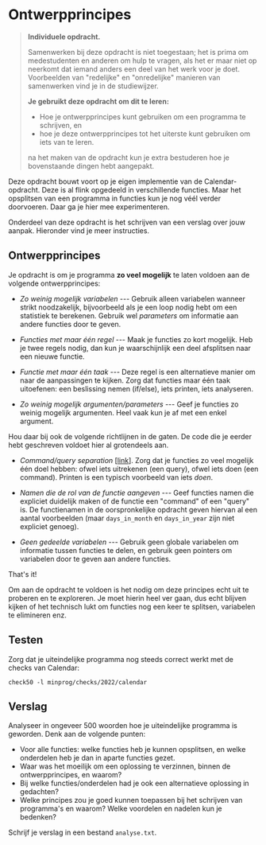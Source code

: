 # Ontwerpprincipes

> **Individuele opdracht.**
>
> Samenwerken bij deze opdracht is niet toegestaan; het is prima om medestudenten en anderen om hulp te vragen, als het er maar niet op neerkomt dat iemand anders een deel van het werk voor je doet. Voorbeelden van "redelijke" en "onredelijke" manieren van samenwerken vind je in de studiewijzer.
>
> **Je gebruikt deze opdracht om dit te leren:**
>
> - Hoe je ontwerpprincipes kunt gebruiken om een programma te schrijven, en
> - hoe je deze ontwerpprincipes tot het uiterste kunt gebruiken om iets van te leren.
>
> na het maken van de opdracht kun je extra bestuderen hoe je bovenstaande dingen hebt aangepakt.

Deze opdracht bouwt voort op je eigen implementie van de Calendar-opdracht. Deze is al flink opgedeeld in verschillende functies. Maar het opsplitsen van een programma in functies kun je nog véél verder doorvoeren. Daar ga je hier mee experimenteren.

Onderdeel van deze opdracht is het schrijven van een verslag over jouw aanpak. Hieronder vind je meer instructies.

## Ontwerpprincipes

Je opdracht is om je programma **zo veel mogelijk** te laten voldoen aan de volgende ontwerpprincipes:

- _Zo weinig mogelijk variabelen_ --- Gebruik alleen variabelen wanneer strikt noodzakelijk, bijvoorbeeld als je een loop nodig hebt om een statistiek te berekenen. Gebruik wel _parameters_ om informatie aan andere functies door te geven.

- _Functies met maar één regel_ --- Maak je functies zo kort mogelijk. Heb je twee regels nodig, dan kun je waarschijnlijk een deel afsplitsen naar een nieuwe functie.

- _Functie met maar één taak_ --- Deze regel is een alternatieve manier om naar de aanpassingen te kijken. Zorg dat functies maar één taak uitoefenen: een beslissing nemen (if/else), iets printen, iets analyseren.

- _Zo weinig mogelijk argumenten/parameters_ --- Geef je functies zo weinig mogelijk argumenten. Heel vaak kun je af met een enkel argument.

Hou daar bij ook de volgende richtlijnen in de gaten. De code die je eerder hebt geschreven voldoet hier al grotendeels aan.

- _Command/query separation_ [[link](https://martinfowler.com/bliki/CommandQuerySeparation.html)]. Zorg dat je functies zo veel mogelijk één doel hebben: ofwel iets uitrekenen (een query), ofwel iets doen (een command). Printen is een typisch voorbeeld van iets _doen_.

- _Namen die de rol van de functie aangeven_ --- Geef functies namen die expliciet duidelijk maken of de functie een "command" of een "query" is. De functienamen in de oorspronkelijke opdracht geven hiervan al een aantal voorbeelden (maar `days_in_month` en `days_in_year` zijn niet expliciet genoeg).

- _Geen gedeelde variabelen_ --- Gebruik geen globale variabelen om informatie tussen functies te delen, en gebruik geen pointers om variabelen door te geven aan andere functies.

That's it!

Om aan de opdracht te voldoen is het nodig om deze principes echt uit te proberen en te exploreren. Je moet hierin heel ver gaan, dus echt blijven kijken of het technisch lukt om functies nog een keer te splitsen, variabelen te elimineren enz.

## Testen

Zorg dat je uiteindelijke programma nog steeds correct werkt met de checks van Calendar:

    check50 -l minprog/checks/2022/calendar

## Verslag

Analyseer in ongeveer 500 woorden hoe je uiteindelijke programma is geworden. Denk aan de volgende punten:

- Voor alle functies: welke functies heb je kunnen opsplitsen, en welke onderdelen heb je dan in aparte functies gezet.
- Waar was het moeilijk om een oplossing te verzinnen, binnen de ontwerpprincipes, en waarom?
- Bij welke functies/onderdelen had je ook een alternatieve oplossing in gedachten?
- Welke principes zou je goed kunnen toepassen bij het schrijven van programma's en waarom? Welke voordelen en nadelen kun je bedenken?

Schrijf je verslag in een bestand `analyse.txt`.
